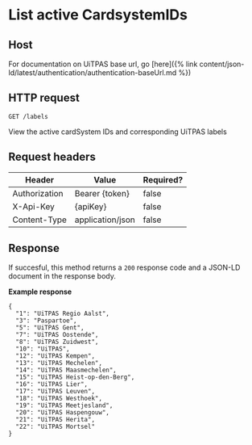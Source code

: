 ---
---

# List active CardsystemIDs

## Host

 For documentation on UiTPAS base url, go [here]({% link content/json-ld/latest/authentication/authentication-baseUrl.md %})

## HTTP request

```
GET /labels
```
View the active cardSystem IDs and corresponding UiTPAS labels

## Request headers

| Header        | Value            | Required? |
| ------------- | ---------------- | --------- |
| Authorization | Bearer {token}   | false     |
| X-Api-Key     | {apiKey}         | false     |
| Content-Type  | application/json | false     |

## Response

If succesful, this method returns a `200` response code and a JSON-LD document in the response body.

**Example response**

```
{
  "1": "UiTPAS Regio Aalst",
  "3": "Paspartoe",
  "5": "UiTPAS Gent",
  "7": "UiTPAS Oostende",
  "8": "UiTPAS Zuidwest",
  "10": "UiTPAS",
  "12": "UiTPAS Kempen",
  "13": "UiTPAS Mechelen",
  "14": "UiTPAS Maasmechelen",
  "15": "UiTPAS Heist-op-den-Berg",
  "16": "UiTPAS Lier",
  "17": "UiTPAS Leuven",
  "18": "UiTPAS Westhoek",
  "19": "UiTPAS Meetjesland",
  "20": "UiTPAS Haspengouw",
  "21": "UiTPAS Herita",
  "22": "UiTPAS Mortsel"
}
```
